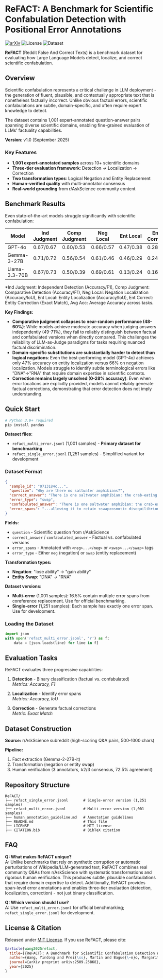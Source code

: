 # ReFACT: A Benchmark for Scientific Confabulation Detection with Positional Error Annotations
[![arXiv](https://img.shields.io/badge/arXiv-2509.25868-b31b1b.svg)](https://arxiv.org/abs/2509.25868)
![License](https://img.shields.io/badge/License-MIT-blue.svg)
![Dataset](https://img.shields.io/badge/Dataset-1001%20samples-green.svg)

**ReFACT** (Reddit False And Correct Texts) is a benchmark dataset for evaluating how Large Language Models detect, localize, and correct scientific confabulation.

## Overview

Scientific confabulation represents a critical challenge in LLM deployment - the generation of fluent, plausible, and contextually appropriate text that is nonetheless factually incorrect. Unlike obvious factual errors, scientific confabulations are subtle, domain-specific, and often require expert knowledge to detect.

The dataset contains 1,001 expert-annotated question-answer pairs spanning diverse scientific domains, enabling fine-grained evaluation of LLMs' factuality capabilities. 

**Version**: v1.0 (September 2025)

### Key Features

- **1,001 expert-annotated samples** across 10+ scientific domains
- **Three-tier evaluation framework**: Detection → Localization → Correction  
- **Two transformation types**: Logical Negation and Entity Replacement
- **Human-verified quality** with multi-annotator consensus
- **Real-world grounding** from r/AskScience community content

## Benchmark Results

Even state-of-the-art models struggle significantly with scientific confabulation:

| Model | Ind Judgment | Comp Judgment | Neg Local | Ent Local | Ent Correct | Avg Acc |
|-------|--------------|---------------|-----------|-----------|-------------|---------|
| GPT-4o | 0.67/0.67 | 0.60/0.53 | 0.66/0.57 | 0.47/0.38 | 0.28 | 0.54 |
| Gemma-3-27B | 0.71/0.72 | 0.56/0.54 | 0.61/0.46 | 0.46/0.29 | 0.24 | 0.52 |
| Llama-3.3-70B | 0.67/0.73 | 0.50/0.39 | 0.69/0.61 | 0.13/0.24 | 0.16 | 0.43 |

*Ind Judgment: Independent Detection (Accuracy/F1), Comp Judgment: Comparative Detection (Accuracy/F1), Neg Local: Negation Localization (Accuracy/IoU), Ent Local: Entity Localization (Accuracy/IoU), Ent Correct: Entity Correction (Exact Match), Avg Acc: Average Accuracy across tasks.

**Key Findings:**
- **Comparative judgment collapses to near-random performance (48-60%)**: While models achieve moderate accuracy when judging answers independently (49-71%), they fail to reliably distinguish between factual and confabulated versions when directly compared. This challenges the reliability of LLM-as-Judge paradigms for tasks requiring nuanced factual discrimination.
- **Domain-specific substitutions are substantially harder to detect than logical negations**: Even the best-performing model (GPT-4o) achieves only 47% accuracy on entity localization versus 66% on negation localization. Models struggle to identify subtle terminological errors like "DNA"→"RNA" that require domain expertise in scientific contexts.
- **Correction remains largely unsolved (0-28% accuracy)**: Even when error locations are explicitly provided, models cannot reliably generate factual corrections, demonstrating that error detection does not imply understanding.

## Quick Start

```bash
# Python 3.9+ required
pip install pandas
```

**Dataset files:**
- `refact_multi_error.jsonl` (1,001 samples) - **Primary dataset for benchmarking**
- `refact_single_error.jsonl` (1,251 samples) - Simplified variant for development

### Dataset Format

```json
{
  "sample_id": "0713184c...",
  "question": "Why are there no saltwater amphibians?",
  "correct_answer": "There is one saltwater amphibian: the crab-eating frog...allowing it to retain osmotic equilibrium with a saltwater environment.",
  "error_type": "swap",
  "confabulated_answer": "There is one saltwater amphibian: the crab-eating frog...allowing it to retain osmotic disequilibrium with a saltwater environment.",
  "error_spans": "...allowing it to retain <swap>osmotic disequilibrium</swap> with a saltwater environment..."
}
```

**Fields:**
- `question` - Scientific question from r/AskScience
- `correct_answer` / `confabulated_answer` - Factual vs. confabulated versions
- `error_spans` - Annotated with `<neg>...</neg>` or `<swap>...</swap>` tags
- `error_type` - Either `neg` (negation) or `swap` (entity replacement)

**Transformation types:**
- **Negation**: "lose ability" → "gain ability"
- **Entity Swap**: "DNA" → "RNA"

**Dataset versions:**
- **Multi-error** (1,001 samples): 16.5% contain multiple error spans from coreference replacement. Use for official benchmarking.
- **Single-error** (1,251 samples): Each sample has exactly one error span. Use for development.

### Loading the Dataset

```python
import json
with open('refact_multi_error.jsonl', 'r') as f:
    data = [json.loads(line) for line in f]
```

## Evaluation Tasks

ReFACT evaluates three progressive capabilities:

1. **Detection** - Binary classification (factual vs. confabulated)  
   *Metrics: Accuracy, F1*

2. **Localization** - Identify error spans  
   *Metrics: Accuracy, IoU*

3. **Correction** - Generate factual corrections  
   *Metric: Exact Match*


## Dataset Construction

**Source:** r/AskScience subreddit (high-scoring Q&A pairs, 500-1000 chars)

**Pipeline:**
1. Fact extraction (Gemma-2-27B-it)
2. Transformation (negation or entity swap)
3. Human verification (3 annotators, ≥2/3 consensus, 72.5% agreement)

## Repository Structure

```
ReFACT/
├── refact_single_error.jsonl       # Single-error version (1,251 samples)
├── refact_multi_error.jsonl        # Multi-error version (1,001 samples)
├── human_annotation_guideline.md   # Annotation guidelines
├── README.md                       # This file  
├── LICENSE                         # MIT license
├── CITATION.bib                    # BibTeX citation
```

## FAQ

**Q: What makes ReFACT unique?**  
A: Unlike benchmarks that rely on synthetic corruption or automatic perturbations of Wikipedia/LLM-generated text, ReFACT combines real community Q&As from r/AskScience with systematic transformations and rigorous human verification. This produces subtle, plausible confabulations that require domain expertise to detect. Additionally, ReFACT provides span-level error annotations and enables three-tier evaluation (detection, localization, correction) - not just binary classification.

**Q: Which version should I use?**  
A: Use `refact_multi_error.jsonl` for official benchmarking; `refact_single_error.jsonl` for development.

## License & Citation

Released under [MIT License](LICENSE). If you use ReFACT, please cite:

```bibtex
@article{wang2025refact,
  title={{ReFACT}: A Benchmark for Scientific Confabulation Detection with Positional Error Annotations},
  author={Wang, Yindong and Prei{\ss}, Martin and Bague{\~n}o, Margarita and Hoffbauer, Jan Vincent and Ghajar, Abdullatif and Buz, Tolga and de Melo, Gerard},
  journal={arXiv preprint arXiv:2509.25868},
  year={2025}
}
```